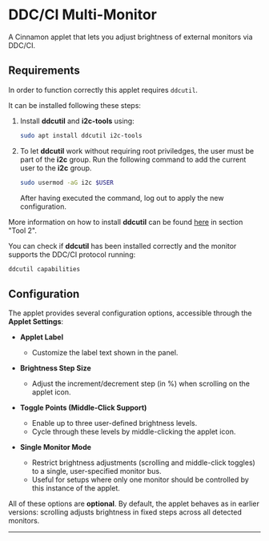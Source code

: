 # DDC/CI Multi-Monitor

A Cinnamon applet that lets you adjust brightness of external monitors via DDC/CI.

## Requirements

In order to function correctly this applet requires `ddcutil`.

It can be installed following these steps:

1. Install **ddcutil** and **i2c-tools** using:

   ```bash
   sudo apt install ddcutil i2c-tools
   ```

2. To let **ddcutil** work without requiring root priviledges, the user must be
   part of the **i2c** group. Run the following command to add the current user
   to the **i2c** group.

   ```bash
   sudo usermod -aG i2c $USER
   ```

   After having executed the command, log out to apply the new configuration.

More information on how to install **ddcutil** can be found
[here](https://askubuntu.com/questions/894465/changing-the-screen-brightness-of-the-external-screen#1181157)
in section "Tool 2".

You can check if **ddcutil** has been installed correctly and the monitor
supports the DDC/CI protocol running:

```bash
ddcutil capabilities
```

## Configuration

The applet provides several configuration options, accessible through the **Applet Settings**:

* **Applet Label**

  * Customize the label text shown in the panel.

* **Brightness Step Size**

  * Adjust the increment/decrement step (in %) when scrolling on the applet icon.

* **Toggle Points (Middle-Click Support)**

  * Enable up to three user-defined brightness levels.
  * Cycle through these levels by middle-clicking the applet icon.

* **Single Monitor Mode**

  * Restrict brightness adjustments (scrolling and middle-click toggles) to a single, user-specified monitor bus.
  * Useful for setups where only one monitor should be controlled by this instance of the applet.

All of these options are **optional**. By default, the applet behaves as in earlier versions: scrolling adjusts brightness in fixed steps across all detected monitors.

---